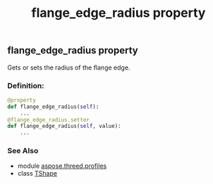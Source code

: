 ﻿---
title: flange_edge_radius property
second_title: Aspose.3D for Python via .NET API References
description: 
type: docs
weight: 130
url: /python-net/aspose.threed.profiles/tshape/flange_edge_radius/
is_root: false
---

## flange_edge_radius property


Gets or sets the radius of the flange edge.
### Definition:
```python
@property
def flange_edge_radius(self):
    ...
@flange_edge_radius.setter
def flange_edge_radius(self, value):
    ...
```

### See Also
* module [aspose.threed.profiles](../../)
* class [TShape](/3d/python-net/aspose.threed.profiles/tshape)
